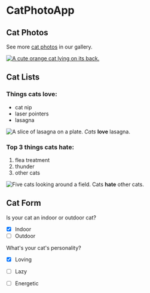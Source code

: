 # CatPhotoApp

## Cat Photos

See more [cat photos](https://freecatphotoapp.com) in our gallery.

[![A cute orange cat lying on its back.](https://cdn.freecodecamp.org/curriculum/cat-photo-app/relaxing-cat.jpg)](https://freecatphotoapp.com)

## Cat Lists

### Things cats love:
- cat nip
- laser pointers
- lasagna

![A slice of lasagna on a plate.](https://cdn.freecodecamp.org/curriculum/cat-photo-app/lasagna.jpg)
*Cats* **love** lasagna.

### Top 3 things cats hate:
1. flea treatment
2. thunder
3. other cats

![Five cats looking around a field.](https://cdn.freecodecamp.org/curriculum/cat-photo-app/cats.jpg)
Cats **hate** other cats.

## Cat Form

Is your cat an indoor or outdoor cat?

- [x] Indoor
- [ ] Outdoor

What's your cat's personality?

- [x] Loving
- [ ] Lazy
- [ ] Energetic

